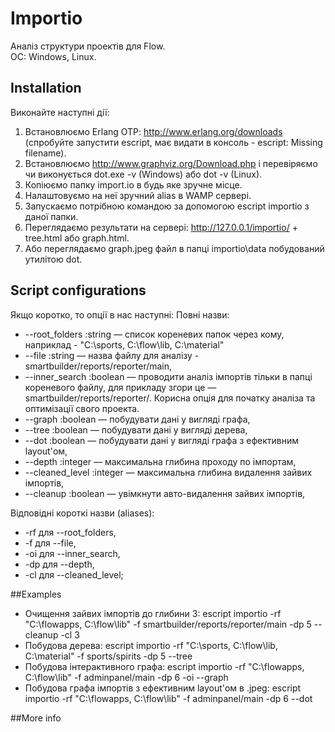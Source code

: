 # Importio
Аналіз структури проектів для Flow.<br>
ОС: Windows, Linux.

## Installation
Виконайте наступні дії:
1. Встановлюємо Erlang OTP: http://www.erlang.org/downloads (спробуйте запустити escript, має видати в консоль - escript: Missing filename).
2. Встановлюємо http://www.graphviz.org/Download.php і перевіряємо чи виконується dot.exe -v (Windows) або dot -v (Linux).
2. Копіюємо папку import.io в будь яке зручне місце.
3. Налаштовуємо на неї зручний alias в WAMP сервері.
4. Запускаємо потрібною командою за допомогою escript importio з даної папки.
5. Переглядаємо результати на сервері:
  http://127.0.0.1/importio/ + tree.html або graph.html.
6. Або переглядаємо graph.jpeg файл в папці importio\data побудований утилітою dot.

## Script configurations

Якщо коротко, то опції в нас наступні:
Повні назви:
* --root_folders :string — список кореневих папок через кому, наприклад - "C:\sports, C:\flow\lib, C:\material"
* --file :string —  назва файлу для аналізу - smartbuilder/reports/reporter/main, 
* --inner_search :boolean — проводити аналіз імпортів тільки в папці кореневого файлу, для 	прикладу згори це — smartbuilder/reports/reporter/. Корисна опція для початку аналіза та оптимізації свого проекта.
* --graph :boolean — побудувати дані у вигляді графа,
* --tree :boolean — побудувати дані у вигляді дерева,
* --dot :boolean — побудувати дані у вигляді графа з ефективним layout'ом,
* --depth :integer — максимальна глибина проходу по імпортам,
* --cleaned_level :integer — максимальна глибина видалення зайвих імпортів,
* --cleanup :boolean — увімкнути авто-видалення зайвих імпортів,

Відповідні короткі назви (aliases):
* -rf для --root_folders,
* -f  для --file,
* -oi для --inner_search,
* -dp для --depth,
* -cl для --cleaned_level;

##Examples

* Очищення зайвих імпортів до глибини 3: escript importio -rf "C:\flowapps, C:\flow\lib" -f smartbuilder/reports/reporter/main -dp 5 --cleanup -cl 3
* Побудова дерева: escript importio -rf "C:\sports, C:\flow\lib, C:\material" -f sports/spirits -dp 5 --tree
* Побудова інтерактивного графа: escript importio -rf "C:\flowapps, C:\flow\lib" -f adminpanel/main -dp 6 -oi --graph
* Побудова графа імпортів з ефективним layout'ом в .jpeg: escript importio -rf "C:\flowapps, C:\flow\lib" -f adminpanel/main -dp 6 --dot

##More info
